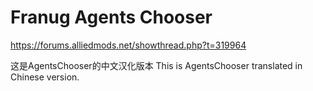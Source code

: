 # Franug Agents Chooser

https://forums.alliedmods.net/showthread.php?t=319964

这是AgentsChooser的中文汉化版本
This is AgentsChooser translated in Chinese version.
